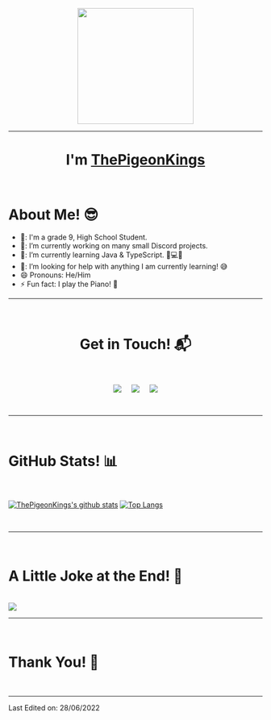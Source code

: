 <p align="center">
  <img src="https://miro.medium.com/max/2048/1*OohqW5DGh9CQS4hLY5FXzA.png" height="230"/>
</p>
<hr>
<h1 align="center">I'm <a href="https://github.com/ThePigeonKings">ThePigeonKings<a></h1>
<Br>
<h1>About Me! 😎</h1>

- 🏫: I'm a grade 9, High School Student.
- 🔭: I’m currently working on many small Discord projects.
- 🌱: I’m currently learning Java & TypeScript. 🧠💻🤖
- 🤔: I’m looking for help with anything I am currently learning! 😅
- 😄  Pronouns: He/Him
- ⚡  Fun fact: I play the Piano! 🎹
  
<hr>
<Br>
<h1 align="center">Get in Touch! 📬</h1>
<Br>
<p align="center">
<a href="mailto:thedevmonke@gmail.com" target="blank"><img align="center" src="https://img.shields.io/badge/thedevmonke@gmail.com-D14836?style=for-the-badge&logo=gmail&logoColor=white" /></a>    &nbsp;&nbsp;&nbsp;       <a href="https://www.github.com/ThePigeonKings" target="blank"><img align="center" src="https://img.shields.io/badge/ThePigeonKings-100000?style=for-the-badge&logo=github&logoColor=white" /></a>    &nbsp;&nbsp;&nbsp;       <a href="httpss://discord.com/users/847213179142799452"><img align="center" src="https://img.shields.io/badge/The%20Pigeon%20King%230086-blue?style=for-the-badge&logo=discord&logoColor=white" /></a>
</p>
  
<Br>
<hr>
<Br>
<h1>GitHub Stats! 📊</h1>
<Br>
  
[![ThePigeonKings's github stats](https://github-readme-stats.vercel.app/api?username=ThePigeonKings&show_icons=true&theme=merko)](https://github.com/ThePigeonKings/github-readme-stats) [![Top Langs](https://github-readme-stats.vercel.app/api/top-langs/?username=ThePigeonKings&layout=compact&theme=merko)](https://github.com/ThePigeonKings/github-readme-stats)

 
<Br>
<hr>
<Br>
<h1>A Little Joke at the End! 🤣</h1>
<Br>
  
<img src="https://ih1.redbubble.net/image.471887531.0381/raf,750x1000,075,t,000000:44f0b734a5.u4.jpg"/>
  
  
  
<Br>
<hr>
<Br>
<h1>Thank You! 🤵 </h1>
<Br>

------
Last Edited on: 28/06/2022

